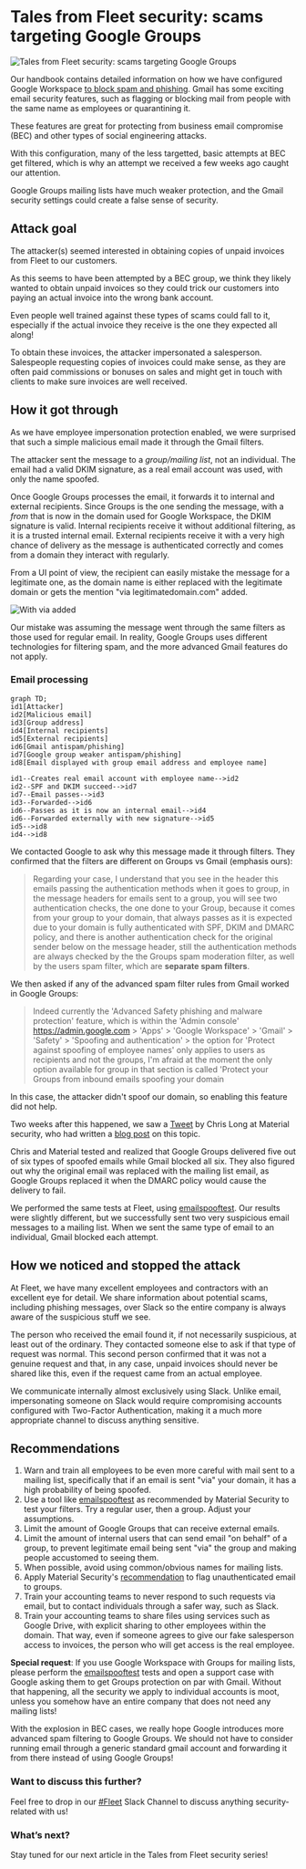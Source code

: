 # Tales from Fleet security: scams targeting Google Groups

![Tales from Fleet security: scams targeting Google Groups](../website/assets/images/articles/tales-from-fleet-security-google-groups-scams-cover-1600x900@2x.jpg)

Our handbook contains detailed information on how we have configured Google Workspace [to block spam and phishing](https://fleetdm.com/handbook/security#email-security). Gmail has some exciting email security features, such as flagging or blocking mail from people with the same name as employees or quarantining it.

These features are great for protecting from business email compromise (BEC) and other types of social engineering attacks.

With this configuration, many of the less targetted, basic attempts at BEC get filtered, which is why an attempt we received a few weeks ago caught our attention. 

Google Groups mailing lists have much weaker protection, and the Gmail security settings could create a false sense of security.

## Attack goal
The attacker(s) seemed interested in obtaining copies of unpaid invoices from Fleet to our customers. 

As this seems to have been attempted by a BEC group, we think they likely wanted to obtain unpaid invoices so they could trick our customers into paying an actual invoice into the wrong bank account. 

Even people well trained against these types of scams could fall to it, especially if the actual invoice they receive is the one they expected all along!

To obtain these invoices, the attacker impersonated a salesperson. Salespeople requesting copies of invoices could make sense, as they are often paid commissions or bonuses on sales and might get in touch with clients to make sure invoices are well received.

## How it got through
As we have employee impersonation protection enabled, we were surprised that such a simple malicious email made it through the Gmail filters.

The attacker sent the message to a _group/mailing list_, not an individual. The email had a valid DKIM signature, as a real email account was used, with only the name spoofed.

Once Google Groups processes the email, it forwards it to internal and external recipients. Since Groups is the one sending the message, with a *from* that is now in the domain used for Google Workspace, the DKIM signature is valid. Internal recipients receive it without additional filtering, as it is a trusted internal email. External recipients receive it with a very high chance of delivery as the message is authenticated correctly and comes from a domain they interact with regularly.

From a UI point of view, the recipient can easily mistake the message for a legitimate one, as the domain name is either replaced with the legitimate domain or gets the mention "via legitimatedomain.com" added.

![With via added](../website/assets/images/articles/tales-from-fleet-security-google-groups-scams-1-1600x900@2x.jpg)

Our mistake was assuming the message went through the same filters as those used for regular email. In reality, Google Groups uses different technologies for filtering spam, and the more advanced Gmail features do not apply.


### Email processing

```mermaid
graph TD;
id1[Attacker]
id2[Malicious email]
id3[Group address]
id4[Internal recipients]
id5[External recipients]
id6[Gmail antispam/phishing]
id7[Google group weaker antispam/phishing]
id8[Email displayed with group email address and employee name]

id1--Creates real email account with employee name-->id2
id2--SPF and DKIM succeed-->id7
id7--Email passes-->id3
id3--Forwarded-->id6
id6--Passes as it is now an internal email-->id4
id6--Forwarded externally with new signature-->id5
id5-->id8
id4-->id8

```

We contacted Google to ask why this message made it through filters. They confirmed that the filters are different on Groups vs Gmail (emphasis ours):

> Regarding your case, I understand that you see in the header this emails passing the authentication methods when it goes to group, in the message headers for emails sent to a group, you will see two authentication checks, the one done to your Group, because it comes from your group to your domain, that always passes as it is expected due to your domain is fully authenticated with SPF, DKIM and DMARC policy, and there is another authentication check for the original sender below on the message header, still the authentication methods are always checked by the the Groups spam moderation filter, as well by the users spam filter, which are **separate spam filters**. 

We then asked if any of the advanced spam filter rules from Gmail worked in Google Groups:

> Indeed currently the 'Advanced Safety phishing and malware protection' feature, which is within the 'Admin console' https://admin.google.com > 'Apps' > 'Google Workspace' > 'Gmail' > 'Safety' > 'Spoofing and authentication' > the option for 'Protect against spoofing of employee names' only applies to users as recipients and not the groups, I'm afraid at the moment the only option available for group in that section is called 'Protect your Groups from inbound emails spoofing your domain

In this case, the attacker didn't spoof our domain, so enabling this feature did not help. 

Two weeks after this happened, we saw a [Tweet](https://twitter.com/Centurion/status/1549780307544379392?s=20&t=aehcFzyPfH_56fCLGpRddA) by Chris Long at Material security, who had written a [blog post](https://material.security/blog/identify-google-groups-vulnerable-to-spam-and-spoofing) on this topic.

Chris and Material tested and realized that Google Groups delivered five out of six types of spoofed emails while Gmail blocked all six. They also figured out why the original email was replaced with the mailing list email, as Google Groups replaced it when the DMARC policy would cause the delivery to fail. 

We performed the same tests at Fleet, using [emailspooftest](https://emailspooftest.com/). Our results were slightly different, but we successfully sent two very suspicious email messages to a mailing list. When we sent the same type of email to an individual, Gmail blocked each attempt.

## How we noticed and stopped the attack

At Fleet, we have many excellent employees and contractors with an excellent eye for detail. We share information about potential scams, including phishing messages, over Slack so the entire company is always aware of the suspicious stuff we see.

The person who received the email found it, if not necessarily suspicious, at least out of the ordinary. They contacted someone else to ask if that type of request was normal. This second person confirmed that it was not a genuine request and that, in any case, unpaid invoices should never be shared like this, even if the request came from an actual employee.

We communicate internally almost exclusively using Slack. Unlike email, impersonating someone on Slack would require compromising accounts configured with Two-Factor Authentication, making it a much more appropriate channel to discuss anything sensitive.


## Recommendations

1. Warn and train all employees to be even more careful with mail sent to a mailing list, specifically that if an email is sent "via" your domain, it has a high probability of being spoofed.
2. Use a tool like [emailspooftest](https://emailspooftest.com/) as recommended by Material Security to test your filters. Try a regular user, then a group. Adjust your assumptions.
3. Limit the amount of Google Groups that can receive external emails.
4. Limit the amount of internal users that can send email "on behalf" of a group, to prevent legitimate email being sent "via" the group and making people accustomed to seeing them.
4. When possible, avoid using common/obvious names for mailing lists.
5. Apply Material Security's [recommendation](https://material.security/blog/identify-google-groups-vulnerable-to-spam-and-spoofing) to flag unauthenticated email to groups.
6. Train your accounting teams to never respond to such requests via email, but to contact individuals through a safer way, such as Slack.
7. Train your accounting teams to share files using services such as Google Drive, with explicit sharing to other employees within the domain. That way, even if someone agrees to give our fake salesperson access to invoices, the person who will get access is the real employee.

**Special request**: If you use Google Workspace with Groups for mailing lists, please perform the [emailspooftest](https://emailspooftest.com/) tests and open a support case with Google asking them to get Groups protection on par with Gmail. Without that happening, all the security we apply to individual accounts is moot, unless you somehow have an entire company that does not need any mailing lists!

With the explosion in BEC cases, we really hope Google introduces more advanced spam filtering to Google Groups. We should not have to consider running email through a generic standard gmail account and forwarding it from there instead of using Google Groups!

### Want to discuss this further?

Feel free to drop in our [#Fleet](https://fleetdm.com/slack) Slack Channel to discuss anything security-related with us!

### What’s next?

Stay tuned for our next article in the Tales from Fleet security series!

<meta name="category" value="security">
<meta name="authorFullName" value="Guillaume Ross">
<meta name="authorGitHubUsername" value="GuillaumeRoss">
<meta name="publishedOn" value="2022-08-05">
<meta name="articleTitle" value="Tales from Fleet security: scams targeting Google Groups">
<meta name="articleImageUrl" value="../website/assets/images/articles/tales-from-fleet-security-google-groups-scams-cover-1600x900@2x.jpg">

